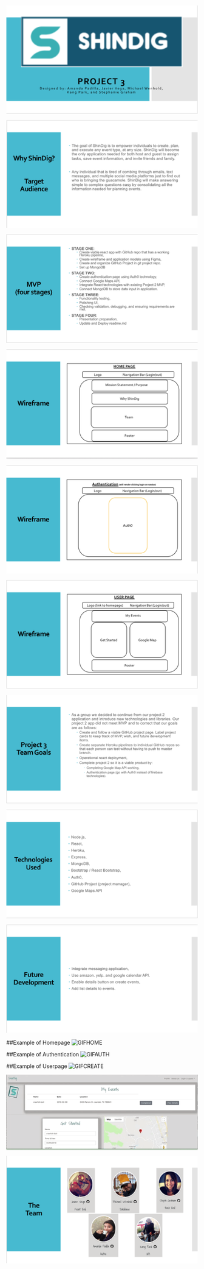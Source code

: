 ![TITLE](images/TitlePage.png)

![MISSION/AUDIENCE](images/WhyAud.png)

![MVP](images/MVP.png)

![WIREFRAME1](images/Wireframe1.png)

![WIREFRAME2](images/Wireframe2.png)

![WIREFRAME3](images/Wireframe3.png)

![GOALS](images/teamgoals.png)

![TECH](images/TechUsed.png)

![FUTURE](images/FD.png)

##Example of Homepage
![GIFHOME](gif/home2.gif)

##Example of Authentication 
![GIFAUTH](gif/auth2.gif)

##Example of Userpage
![GIFCREATE](gif/candd.gif)

![GIFCOMPLETE](gif/finished.gif)

![TEAM](images/Team.png)



